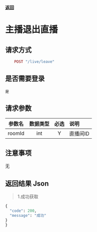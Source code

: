 [**返回**](https://github.com/ccba/aliyun-live-appserver-doc#live)

# 主播退出直播

## 请求方式 ##
```ruby
    POST "/live/leave"
```
## 是否需要登录 ##
    是

## 请求参数 ##

参数名|数据类型|必选|说明
:------:|:------:|:------:|:------
roomId|int|Y|直播间ID

## 注意事项 ##
   无

## 返回结果 Json ##
>1.成功获取
```python
{
  "code": 200,
  "message": "成功"
}
}
```
